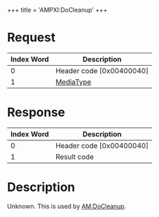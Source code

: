 +++
title = 'AMPXI:DoCleanup'
+++

# Request

| Index Word | Description                                           |
|------------|-------------------------------------------------------|
| 0          | Header code \[0x00400040\]                            |
| 1          | [MediaType](Filesystem_services#MediaType "wikilink") |

# Response

| Index Word | Description                |
|------------|----------------------------|
| 0          | Header code \[0x00400040\] |
| 1          | Result code                |

# Description

Unknown. This is used by [AM:DoCleanup](AM:DoCleanup "wikilink").
